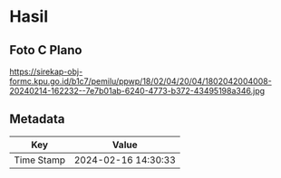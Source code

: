 # Hasil

## Foto C Plano

https://sirekap-obj-formc.kpu.go.id/b1c7/pemilu/ppwp/18/02/04/20/04/1802042004008-20240214-162232--7e7b01ab-6240-4773-b372-43495198a346.jpg


## Metadata

| Key        | Value               |
| ---------- | ------------------- |
| Time Stamp | 2024-02-16 14:30:33 |



